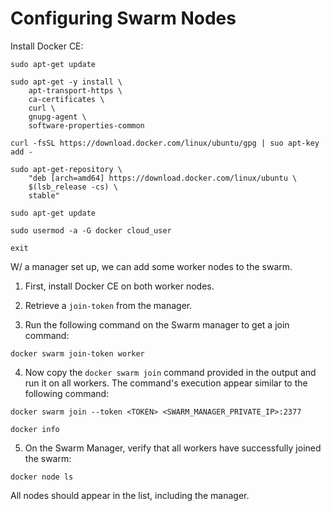 # Configuring Swarm Nodes

Install Docker CE:

```
sudo apt-get update

sudo apt-get -y install \
    apt-transport-https \
    ca-certificates \
    curl \
    gnupg-agent \
    software-properties-common
    
curl -fsSL https://download.docker.com/linux/ubuntu/gpg | suo apt-key add -

sudo apt-get-repository \
    "deb [arch=amd64] https://download.docker.com/linux/ubuntu \
    $(lsb_release -cs) \
    stable"
    
sudo apt-get update

sudo usermod -a -G docker cloud_user

exit
```

W/ a manager set up, we can add some worker nodes to the swarm.

1. First, install Docker CE on both worker nodes.

2. Retrieve a `join-token` from the manager.

3. Run the following command on the Swarm manager to get a join command:

```
docker swarm join-token worker
```

4. Now copy the `docker swarm join` command provided in the output and run it on all workers. The command's execution appear similar to the following command:

```
docker swarm join --token <TOKEN> <SWARM_MANAGER_PRIVATE_IP>:2377
```

```
docker info
```

5. On the Swarm Manager,  verify that all workers have successfully joined the swarm:

```
docker node ls
```

All nodes should appear in the list, including the manager.
